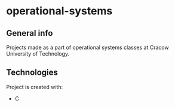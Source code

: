 # operational-systems

## General info
Projects made as a part of operational systems classes at Cracow University of Technology.

	
## Technologies
Project is created with:
* C

